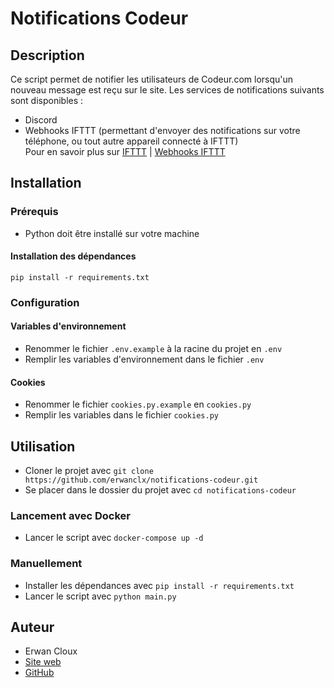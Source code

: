 # Notifications Codeur
## Description
Ce script permet de notifier les utilisateurs de Codeur.com lorsqu'un nouveau message est reçu sur le site.
Les services de notifications suivants sont disponibles :
- Discord
- Webhooks IFTTT (permettant d'envoyer des notifications sur votre téléphone, ou tout autre appareil connecté à IFTTT)  
Pour en savoir plus sur [IFTTT](https://ifttt.com/) | [Webhooks IFTTT](https://ifttt.com/maker_webhooks)
## Installation
### Prérequis
- Python doit être installé sur votre machine
#### Installation des dépendances
``pip install -r requirements.txt``
### Configuration
#### Variables d'environnement
- Renommer le fichier ``.env.example`` à la racine du projet en ``.env``
- Remplir les variables d'environnement dans le fichier ``.env``
#### Cookies
- Renommer le fichier ``cookies.py.example`` en ``cookies.py``
- Remplir les variables dans le fichier ``cookies.py``

## Utilisation
- Cloner le projet avec ``git clone https://github.com/erwanclx/notifications-codeur.git``
- Se placer dans le dossier du projet avec ``cd notifications-codeur``
### Lancement avec Docker
- Lancer le script avec ``docker-compose up -d``
### Manuellement
- Installer les dépendances avec ``pip install -r requirements.txt``
- Lancer le script avec ``python main.py``

## Auteur
- Erwan Cloux
- [Site web](https://erwancloux.fr.fr)
- [GitHub](https://github.com/erwanclx)